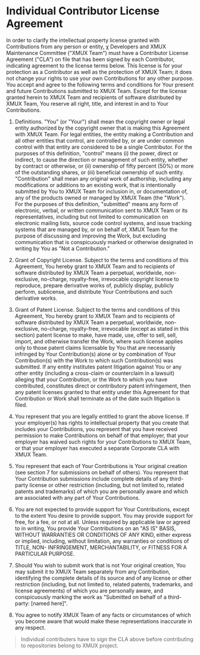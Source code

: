# Individual Contributor License Agreement

In order to clarify the intellectual property license granted with Contributions from any person or entity, χ Developers and XMUX Maintenance Committee ("XMUX Team") must have a Contributor License Agreement ("CLA") on file that has been signed by each Contributor, indicating agreement to the license terms below. This license is for your protection as a Contributor as well as the protection of XMUX Team; it does not change your rights to use your own Contributions for any other purpose.
You accept and agree to the following terms and conditions for Your present and future Contributions submitted to XMUX Team. Except for the license granted herein to XMUX Team and recipients of software distributed by XMUX Team, You reserve all right, title, and interest in and to Your Contributions.

1.	Definitions.
"You" (or "Your") shall mean the copyright owner or legal entity authorized by the copyright owner that is making this Agreement with XMUX Team. For legal entities, the entity making a Contribution and all other entities that control, are controlled by, or are under common control with that entity are considered to be a single Contributor. For the purposes of this definition, "control" means (i) the power, direct or indirect, to cause the direction or management of such entity, whether by contract or otherwise, or (ii) ownership of fifty percent (50%) or more of the outstanding shares, or (iii) beneficial ownership of such entity.
"Contribution" shall mean any original work of authorship, including any modifications or additions to an existing work, that is intentionally submitted by You to XMUX Team for inclusion in, or documentation of, any of the products owned or managed by XMUX Team (the "Work"). For the purposes of this definition, "submitted" means any form of electronic, verbal, or written communication sent to XMUX Team or its representatives, including but not limited to communication on electronic mailing lists, source code control systems, and issue tracking systems that are managed by, or on behalf of, XMUX Team for the purpose of discussing and improving the Work, but excluding communication that is conspicuously marked or otherwise designated in writing by You as "Not a Contribution."

2.	Grant of Copyright License.
Subject to the terms and conditions of this Agreement, You hereby grant to XMUX Team and to recipients of software distributed by XMUX Team a perpetual, worldwide, non-exclusive, no-charge, royalty-free, irrevocable copyright license to reproduce, prepare derivative works of, publicly display, publicly perform, sublicense, and distribute Your Contributions and such derivative works.

3.	Grant of Patent License.
Subject to the terms and conditions of this Agreement, You hereby grant to XMUX Team and to recipients of software distributed by XMUX Team a perpetual, worldwide, non-exclusive, no-charge, royalty-free, irrevocable (except as stated in this section) patent license to make, have made, use, offer to sell, sell, import, and otherwise transfer the Work, where such license applies only to those patent claims licensable by You that are necessarily infringed by Your Contribution(s) alone or by combination of Your Contribution(s) with the Work to which such Contribution(s) was submitted. If any entity institutes patent litigation against You or any other entity (including a cross-claim or counterclaim in a lawsuit) alleging that your Contribution, or the Work to which you have contributed, constitutes direct or contributory patent infringement, then any patent licenses granted to that entity under this Agreement for that Contribution or Work shall terminate as of the date such litigation is filed.

4.	You represent that you are legally entitled to grant the above license. If your employer(s) has rights to intellectual property that you create that includes your Contributions, you represent that you have received permission to make Contributions on behalf of that employer, that your employer has waived such rights for your Contributions to XMUX Team, or that your employer has executed a separate Corporate CLA with XMUX Team.

5.	You represent that each of Your Contributions is Your original creation (see section 7 for submissions on behalf of others). You represent that Your Contribution submissions include complete details of any third-party license or other restriction (including, but not limited to, related patents and trademarks) of which you are personally aware and which are associated with any part of Your Contributions.

6.	You are not expected to provide support for Your Contributions, except to the extent You desire to provide support. You may provide support for free, for a fee, or not at all. Unless required by applicable law or agreed to in writing, You provide Your Contributions on an "AS IS" BASIS, WITHOUT WARRANTIES OR CONDITIONS OF ANY KIND, either express or implied, including, without limitation, any warranties or conditions of TITLE, NON- INFRINGEMENT, MERCHANTABILITY, or FITNESS FOR A PARTICULAR PURPOSE.

7.	Should You wish to submit work that is not Your original creation, You may submit it to XMUX Team separately from any Contribution, identifying the complete details of its source and of any license or other restriction (including, but not limited to, related patents, trademarks, and license agreements) of which you are personally aware, and conspicuously marking the work as "Submitted on behalf of a third-party: [named here]".

8.	You agree to notify XMUX Team of any facts or circumstances of which you become aware that would make these representations inaccurate in any respect.

> Individual contributers have to sign the CLA above before contributing to repositories belong to XMUX project.